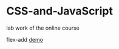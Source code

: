 # CSS-and-JavaScript
lab work of the online course

  flex-add
[demo](https://htmlpreview.github.io/?https://github.com/SixingZhou/CSS-and-JavaScript/blob/main/assign1/assign1.html)
